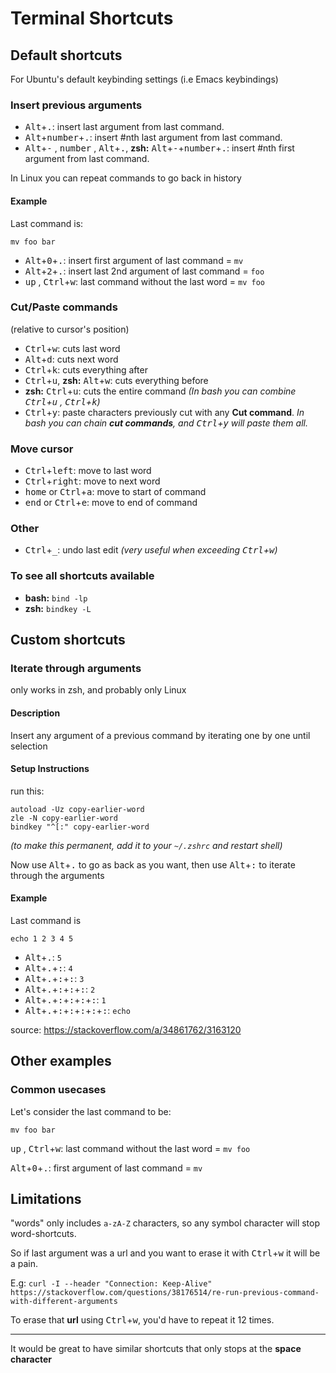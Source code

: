 # Terminal Shortcuts

## Default shortcuts

For Ubuntu's default keybinding settings (i.e Emacs keybindings)

### Insert previous arguments

- <kbd>Alt</kbd>+<kbd>.</kbd>: insert last argument from last command.
- <kbd>Alt</kbd>+<kbd>number</kbd>+<kbd>.</kbd>: insert #nth last argument from last command.
- <kbd>Alt</kbd>+<kbd>-</kbd> , <kbd>number</kbd> , <kbd>Alt</kbd>+<kbd>.</kbd>, **zsh:** <kbd>Alt</kbd>+<kbd>-</kbd>+<kbd>number</kbd>+<kbd>.</kbd>: insert #nth first argument from last command.

In Linux you can repeat commands to go back in history

#### Example

Last command is:

    mv foo bar

- <kbd>Alt</kbd>+<kbd>0</kbd>+<kbd>.</kbd>: insert first argument of last command = `mv`
- <kbd>Alt</kbd>+<kbd>2</kbd>+<kbd>.</kbd>: insert last 2nd argument of last command = `foo`
- <kbd>up</kbd> , <kbd>Ctrl</kbd>+<kbd>w</kbd>: last command without the last word = `mv foo`

### Cut/Paste commands

(relative to cursor's position)

- <kbd>Ctrl</kbd>+<kbd>w</kbd>: cuts last word
- <kbd>Alt</kbd>+<kbd>d</kbd>: cuts next word
- <kbd>Ctrl</kbd>+<kbd>k</kbd>: cuts everything after
- <kbd>Ctrl</kbd>+<kbd>u</kbd>, **zsh:** <kbd>Alt</kbd>+<kbd>w</kbd>: cuts everything before
- **zsh:** <kbd>Ctrl</kbd>+<kbd>u</kbd>: cuts the entire command *(In bash you can combine <kbd>Ctrl</kbd>+<kbd>u</kbd> , <kbd>Ctrl</kbd>+<kbd>k</kbd>)*
- <kbd>Ctrl</kbd>+<kbd>y</kbd>: paste characters previously cut with any **Cut command**. *In bash you can chain **cut commands**, and <kbd>Ctrl</kbd>+<kbd>y</kbd> will paste them all.*

### Move cursor

- <kbd>Ctrl</kbd>+<kbd>left</kbd>: move to last word
- <kbd>Ctrl</kbd>+<kbd>right</kbd>: move to next word
- <kbd>home</kbd> or <kbd>Ctrl</kbd>+<kbd>a</kbd>: move to start of command
- <kbd>end</kbd> or <kbd>Ctrl</kbd>+<kbd>e</kbd>: move to end of command

### Other

- <kbd>Ctrl</kbd>+<kbd>_</kbd>: undo last edit *(very useful when exceeding <kbd>Ctrl</kbd>+<kbd>w</kbd>)*

### To see all shortcuts available

- **bash:** `bind -lp`
- **zsh:** `bindkey -L`

## Custom shortcuts

### Iterate through arguments

only works in zsh, and probably only Linux

#### Description

Insert any argument of a previous command by iterating one by one until selection

#### Setup Instructions

run this:

    autoload -Uz copy-earlier-word
    zle -N copy-earlier-word
    bindkey "^[:" copy-earlier-word

*(to make this permanent, add it to your `~/.zshrc` and restart shell)*

Now use <kbd>Alt</kbd>+<kbd>.</kbd> to go as back as you want, then use <kbd>Alt</kbd>+<kbd>:</kbd> to iterate through the arguments

#### Example

Last command is

    echo 1 2 3 4 5

- <kbd>Alt</kbd>+<kbd>.</kbd>: `5`
- <kbd>Alt</kbd>+<kbd>.</kbd>+<kbd>:</kbd>: `4`
- <kbd>Alt</kbd>+<kbd>.</kbd>+<kbd>:</kbd>+<kbd>:</kbd>: `3`
- <kbd>Alt</kbd>+<kbd>.</kbd>+<kbd>:</kbd>+<kbd>:</kbd>+<kbd>:</kbd>: `2`
- <kbd>Alt</kbd>+<kbd>.</kbd>+<kbd>:</kbd>+<kbd>:</kbd>+<kbd>:</kbd>+<kbd>:</kbd>: `1`
- <kbd>Alt</kbd>+<kbd>.</kbd>+<kbd>:</kbd>+<kbd>:</kbd>+<kbd>:</kbd>+<kbd>:</kbd>+<kbd>:</kbd>: `echo`

source: <https://stackoverflow.com/a/34861762/3163120>

## Other examples

### Common usecases

Let's consider the last command to be:

    mv foo bar

<kbd>up</kbd> , <kbd>Ctrl</kbd>+<kbd>w</kbd>: last command without the last word = `mv foo`

<kbd>Alt</kbd>+<kbd>0</kbd>+<kbd>.</kbd>: first argument of last command = `mv`

## Limitations

 "words" only includes `a-zA-Z` characters, so any symbol character will stop word-shortcuts.

So if last argument was a url and you want to erase it with <kbd>Ctrl</kbd>+<kbd>w</kbd> it will be a pain.

E.g: `curl -I --header "Connection: Keep-Alive" https://stackoverflow.com/questions/38176514/re-run-previous-command-with-different-arguments`

To erase that **url** using <kbd>Ctrl</kbd>+<kbd>w</kbd>, you'd have to repeat it 12 times.

---

It would be great to have similar shortcuts that only stops at the **space character**
